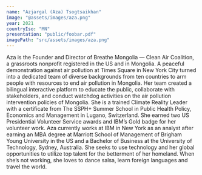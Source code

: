 ```yaml
---
name: "Azjargal (Aza) Tsogtsaikhan"
image: "@assets/images/aza.png"
year: 2021
countryIso: "MN"
presentation: "public/foobar.pdf"
imagePath: "src/assets/images/aza.png"
---
```


Aza is the Founder and Director of Breathe Mongolia — Clean Air Coalition, a grassroots nonprofit registered in the US and in Mongolia. A peaceful demonstration against air pollution at Times Square in New York City turned into a dedicated team of diverse backgrounds from ten countries to arm people with resources to end air pollution in Mongolia. Her team created a bilingual interactive platform to educate the public, collaborate with stakeholders, and conduct watchdog activities on the air pollution intervention policies of Mongolia. She is a trained Climate Reality Leader with a certificate from The SSPH+ Summer School in Public Health Policy, Economics and Management in Lugano, Switzerland. She earned two US Presidential Volunteer Service awards and IBM’s Gold badge for her volunteer work. Aza currently works at IBM in New York as an analyst after earning an MBA degree at Marriott School of Management of Brigham Young University in the US and a Bachelor of Business at the University of Technology, Sydney, Australia. She seeks to use technology and her global opportunities to utilize top talent for the betterment of her homeland. When she’s not working, she loves to dance salsa, learn foreign languages and travel the world.
